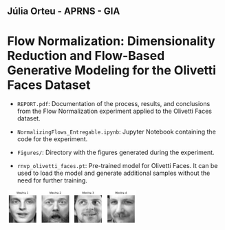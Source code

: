 ## Júlia Orteu - APRNS - GIA

#  Flow Normalization: Dimensionality Reduction and Flow-Based Generative Modeling for the Olivetti Faces Dataset

- `REPORT.pdf`: Documentation of the process, results, and conclusions from the Flow Normalization experiment applied to the Olivetti Faces dataset.

- `NormalizingFlows_Entregable.ipynb`: Jupyter Notebook containing the code for the experiment.

- `Figures/`: Directory with the figures generated during the experiment.

- `rnvp_olivetti_faces.pt`: Pre-trained model for Olivetti Faces. It can be used to load the model and generate additional samples without the need for further training.

<img src="Figures/Caras_Muestra_Random.png" alt="Random Face Samples" width="300"/>
